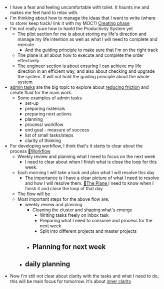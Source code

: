 - I have a fear and feeling uncomfortable with toilet. It haunts me and makes me feel hard to relax with.
- I'm thinking about how to manage the ideas that I want to write (where to store/ keep track/ link it with my MOC?) [Creating phase](<Creating phase.md>)
- I'm not really sure how to hanld the Productivity System yet
    - The pilot section for me is about storing my life's direction and manage my life intention as well as what I will need to complete and execute
        - And the guiding principle to make sure that I'm on the right track
    - The plane is all about how to execute and complete the order effectively
    - The engineer section is about ensuring I can achieve my life direction in an efficient way, and also about checking and upgrade the system. It will not hold the guiding principle about the whole system. 
- [admin tasks](<admin tasks.md>) are the big topic to explore about [reducing friction](<reducing friction.md>) and create fluid for the main work.
    - Some examples of admin tasks
        - set-up
        - preparing materials
        - preparing next actions
        - planning
        - process/ worklfow
        - end goal - measure of success
        - list of small tasks/steps
        - clarity of thinking
- For developing workflow, I think that's it starts to clear about the process [🌱Workflow ](<🌱Workflow .md>) 
    - Weekly review and planning what I need to focus on the next week
        - I need to clear about when I finish what is close the loop for this week.
    - Each morning I will take a look and plan what I will resolve this day
        - The importance is I have a clear picture of what I need to resolve and how I will resolve them. [🌱The Plane ](<🌱The Plane .md>) I need to know when I finish it and close the loop of that day.
    - The flow will be
    - Most important steps for the above flow are:
        - weekly review and planning
            - Cleaning the cluster and shaping what's emerge
                - Writing tasks freely on inbox task
                - Preparing what I need to consume and process for the next week
                - Split into different projects and master projects
            - Planning for next week
                - 
        - daily planning
            - 
- Now I'm still not clear about clarity with the tasks and what I need to do, this will be main focus for tomorrow. It's about [inner clarity](<inner clarity.md>)
